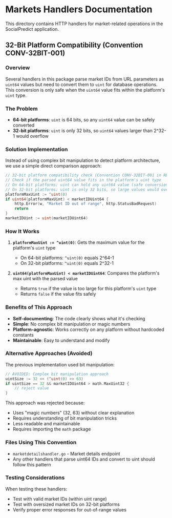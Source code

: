 # Markets Handlers Documentation

This directory contains HTTP handlers for market-related operations in the SocialPredict application.

## 32-Bit Platform Compatibility (Convention CONV-32BIT-001)

### Overview

Several handlers in this package parse market IDs from URL parameters as `uint64` values but need to convert them to `uint` for database operations. This conversion is only safe when the `uint64` value fits within the platform's `uint` type.

### The Problem

- **64-bit platforms**: `uint` is 64 bits, so any `uint64` value can be safely converted
- **32-bit platforms**: `uint` is only 32 bits, so `uint64` values larger than 2^32-1 would overflow

### Solution Implementation

Instead of using complex bit manipulation to detect platform architecture, we use a simple direct comparison approach:

```go
// 32-bit platform compatibility check (Convention CONV-32BIT-001 in README-CONVENTIONS.md)
// Check if the parsed uint64 value fits in the platform's uint type
// On 64-bit platforms: uint can hold any uint64 value (safe conversion)
// On 32-bit platforms: uint is only 32 bits, so large values would overflow
platformMaxUint := ^uint(0)
if uint64(platformMaxUint) < marketIDUint64 {
    http.Error(w, "Market ID out of range", http.StatusBadRequest)
    return
}
marketIDUint := uint(marketIDUint64)
```

### How It Works

1. **`platformMaxUint := ^uint(0)`**: Gets the maximum value for the platform's `uint` type
   - On 64-bit platforms: `^uint(0)` equals 2^64-1
   - On 32-bit platforms: `^uint(0)` equals 2^32-1

2. **`uint64(platformMaxUint) < marketIDUint64`**: Compares the platform's max uint with the parsed value
   - Returns `true` if the value is too large for this platform's `uint` type
   - Returns `false` if the value fits safely

### Benefits of This Approach

- **Self-documenting**: The code clearly shows what it's checking
- **Simple**: No complex bit manipulation or magic numbers
- **Platform-agnostic**: Works correctly on any platform without hardcoded constants
- **Maintainable**: Easy to understand and modify

### Alternative Approaches (Avoided)

The previous implementation used bit manipulation:
```go
// AVOIDED: Complex bit manipulation approach
uintSize := 32 << (^uint(0) >> 63)
if uintSize == 32 && marketIDUint64 > math.MaxUint32 {
    // reject value
}
```

This approach was rejected because:
- Uses "magic numbers" (32, 63) without clear explanation
- Requires understanding of bit manipulation tricks
- Less readable and maintainable
- Requires importing the `math` package

### Files Using This Convention

- `marketdetailshandler.go` - Market details endpoint
- Any other handlers that parse uint64 IDs and convert to uint should follow this pattern

### Testing Considerations

When testing these handlers:
- Test with valid market IDs (within uint range)
- Test with oversized market IDs on 32-bit platforms
- Verify proper error responses for out-of-range values
